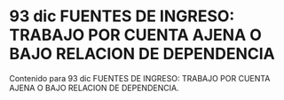 # 93 dic  FUENTES DE INGRESO: TRABAJO POR CUENTA AJENA O BAJO RELACION DE DEPENDENCIA

Contenido para 93 dic  FUENTES DE INGRESO: TRABAJO POR CUENTA AJENA O BAJO RELACION DE DEPENDENCIA.